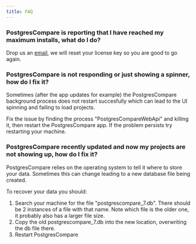 ```yaml
---
title: FAQ
---
```


### PostgresCompare is reporting that I have reached my maximum installs, what do I do?

Drop us an [email](mailto://neil@postgrescompare.com), we will reset your license key so you are good to go again.

### PostgresCompare is not responding or just showing a spinner, how do I fix it?

Sometimes (after the app updates for example) the PostgresCompare background process does not restart succesfully which can lead to the UI spinning and failing to load projects. 

Fix the issue by finding the process "PostgresCompareWebApi" and killing it, then restart the PostgresCompare app. If the problem persists try restarting your machine.

### PostgresCompare recently updated and now my projects are not showing up, how do I fix it?

PostgresCompare relies on the operating system to tell it where to store your data. Sometimes this can change leading to a new database file being created.

To recover your data you should:

1. Search your machine for the file "postgrescompare_7.db". There should be 2 instances of a file with that name. Note which file is the older one, it probably also has a larger file size.
2. Copy the old postgrescompare_7.db into the new location, overwriting the db file there.
3. Restart PostgresCompare